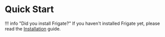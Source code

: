 # Quick Start

!!! info "Did you install Frigate?"
    If you haven't installed Frigate yet, please read the [Installation](setup.md) guide.
